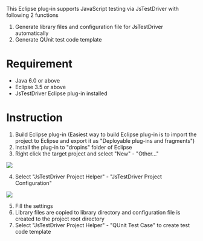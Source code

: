 This Eclipse plug-in supports JavaScript testing via JsTestDriver with following 2 functions

1. Generate library files and configuration file for JsTestDriver automatically
2. Generate QUnit test code template

# Requirement
* Java 6.0 or above
* Eclipse 3.5 or above
* JsTestDriver Eclipse plug-in installed

# Instruction
1. Build Eclipse plug-in
(Easiest way to build Eclipse plug-in is to import the project to Eclipse and export it as "Deployable plug-ins and fragments")
2. Install the plug-in to "dropins" folder of Eclipse
3. Right click the target project and select "New" - "Other..."

![](jstestdriver-eclipse-project-helper/raw/master/image/image1.png)

4. Select "JsTestDriver Project Helper" - "JsTestDriver Project Configuration"

![](jstestdriver-eclipse-project-helper/raw/master/image/image2.png)

5. Fill the settings
6. Library files are copied to library directory and configuration file is created to the project root directory
7. Select "JsTestDriver Project Helper" - "QUnit Test Case" to create test code template